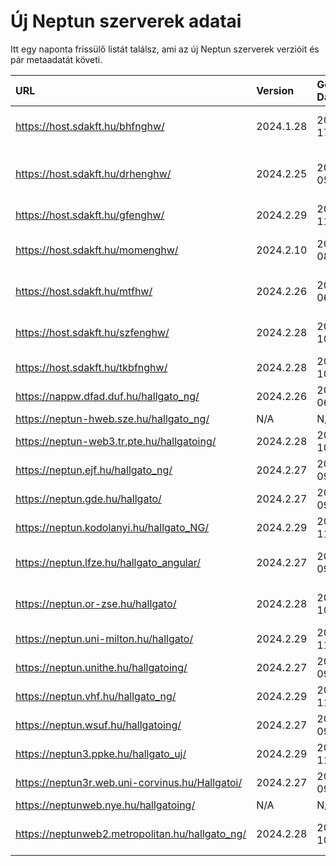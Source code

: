 # Új Neptun szerverek adatai

Itt egy naponta frissülő listát találsz, ami az új Neptun szerverek verzióit és pár metaadatát követi.

| URL                                             | Version   | Generation Date     | Organization Name                         | Captcha Required |
|:----------------------------------------------|:--------|:------------------|:----------------------------------------|:---------------|
| https://host.sdakft.hu/bhfnghw/                 | 2024.1.28 | 2024-07-17T16:12:12 | Bhaktivedanta Hittudományi Főiskola       | 3                |
| https://host.sdakft.hu/drhenghw/                | 2024.2.25 | 2024-09-05T13:52:49 | Debreceni Református Hittudományi Egyetem | 3                |
| https://host.sdakft.hu/gfenghw/                 | 2024.2.29 | 2024-09-11T13:36:23 | Gál Ferenc Egyetem                        | 3                |
| https://host.sdakft.hu/momenghw/                | 2024.2.10 | 2024-08-08T13:37:27 | Moholy-Nagy Művészeti Egyetem             | 3                |
| https://host.sdakft.hu/mtfhw/                   | 2024.2.26 | 2024-09-06T16:02:56 | Magyar Táncművészeti Egyetem              | 3                |
| https://host.sdakft.hu/szfenghw/                | 2024.2.28 | 2024-09-10T17:33:14 | Színház- és Filmművészeti Egyetem         | 3                |
| https://host.sdakft.hu/tkbfnghw/                | 2024.2.28 | 2024-09-10T17:33:14 | A Tan Kapuja Buddhista Főiskola           | 3                |
| https://nappw.dfad.duf.hu/hallgato_ng/          | 2024.2.26 | 2024-09-06T16:02:56 | Dunaújvárosi Egyetem                      | 3                |
| https://neptun-hweb.sze.hu/hallgato_ng/         | N/A       | N/A                 | N/A                                       | N/A              |
| https://neptun-web3.tr.pte.hu/hallgatoing/      | 2024.2.28 | 2024-09-10T17:33:14 | Pécsi Tudományegyetem                     | 3                |
| https://neptun.ejf.hu/hallgato_ng/              | 2024.2.27 | 2024-09-09T16:09:53 | Eötvös József Főiskola                    | 3                |
| https://neptun.gde.hu/hallgato/                 | 2024.2.27 | 2024-09-09T16:09:53 | Gábor Dénes Egyetem                       | 3                |
| https://neptun.kodolanyi.hu/hallgato_NG/        | 2024.2.29 | 2024-09-11T13:36:23 | Kodolányi János Egyetem                   | 3                |
| https://neptun.lfze.hu/hallgato_angular/        | 2024.2.27 | 2024-09-09T16:09:53 | Liszt Ferenc Zeneművészeti Egyetem        | 3                |
| https://neptun.or-zse.hu/hallgato/              | 2024.2.28 | 2024-09-10T17:33:14 | Országos Rabbiképző - Zsidó Egyetem       | 3                |
| https://neptun.uni-milton.hu/hallgato/          | 2024.2.29 | 2024-09-11T13:36:23 | Milton Friedman Egyetem                   | 3                |
| https://neptun.unithe.hu/hallgatoing/           | 2024.2.27 | 2024-09-09T16:09:53 | Tokaj-Hegyalja Egyetem                    | 1                |
| https://neptun.vhf.hu/hallgato_ng/              | 2024.2.29 | 2024-09-11T13:36:23 | Veszprémi Érseki Főiskola                 | 3                |
| https://neptun.wsuf.hu/hallgatoing/             | 2024.2.27 | 2024-09-09T16:09:53 | Wekerle Sándor Üzleti Főiskola            | 3                |
| https://neptun3.ppke.hu/hallgato_uj/            | 2024.2.29 | 2024-09-11T13:36:23 | Pázmány Péter Katolikus Egyetem           | 3                |
| https://neptun3r.web.uni-corvinus.hu/Hallgatoi/ | 2024.2.27 | 2024-09-09T16:09:53 | Budapesti Corvinus Egyetem                | 3                |
| https://neptunweb.nye.hu/hallgatoing/           | N/A       | N/A                 | N/A                                       | N/A              |
| https://neptunweb2.metropolitan.hu/hallgato_ng/ | 2024.2.28 | 2024-09-10T17:33:14 | Budapesti Metropolitan Egyetem            | 3                |